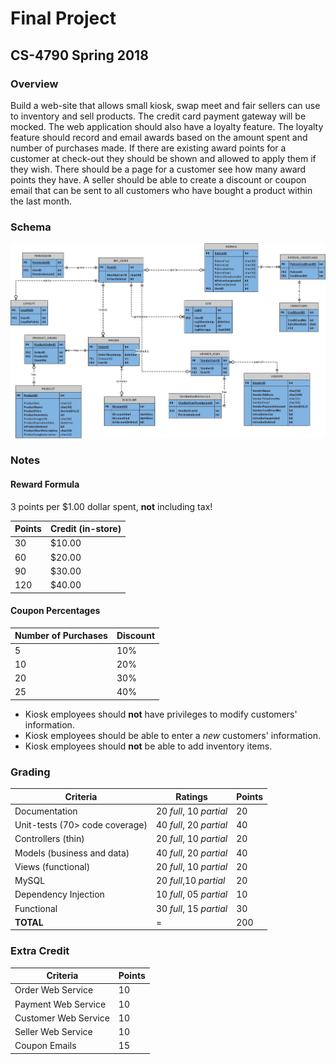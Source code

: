 # Final Project
## CS-4790 Spring 2018

### Overview

Build a web-site that allows small kiosk, swap meet and fair sellers can use to inventory and sell products.
The credit card payment gateway will be mocked.  The web application should also have a loyalty feature.  The
loyalty feature should record and email awards based on the amount spent and number of purchases made.  If
there are existing award points for a customer at check-out they should be shown and allowed to apply them
if they wish.  There should be a page for a customer see how many award points they have.  A seller should be
able to create a discount or coupon email that can be sent to all customers who have bought a product within
the last month.

### Schema
![Database Schema](final-project-cmpickle-schema.jpg)

### Notes

#### Reward Formula

3 points per $1.00 dollar spent, **not** including tax!

Points | Credit (in-store)
-------|------------------
30 | $10.00
60 | $20.00
90 | $30.00
120| $40.00

#### Coupon Percentages

Number of Purchases | Discount
--------------------|---------
5  | 10%
10 | 20%
20 | 30%
25 | 40%

- Kiosk employees should **not** have privileges to modify customers' information.
- Kiosk employees should be able to enter a *new* customers' information.
- Kiosk employees should **not** be able to add inventory items.

### Grading

Criteria | Ratings | Points
---------|---------|--------
Documentation|20 *full*, 10 *partial*|20
Unit-tests (70> code coverage)|40 *full*, 20 *partial*|40
Controllers (thin)|20 *full*, 10 *partial*|20
Models (business and data)|40 *full*, 20 *partial*|40
Views (functional)|20 *full*, 10 *partial*|20
MySQL|20 *full*,10 *partial*|20
Dependency Injection|10 *full*, 05 *partial*|10
Functional|30 *full*, 15 *partial*|30
**TOTAL**| = |200

### Extra Credit

Criteria | Points
---------|--------
Order Web Service|10
Payment Web Service|10
Customer Web Service|10
Seller Web Service|10
Coupon Emails|15
